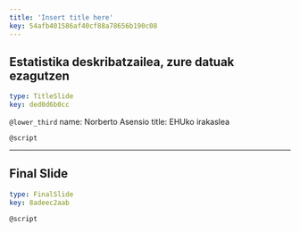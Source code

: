 ```yaml
---
title: 'Insert title here'
key: 54afb401586af40cf88a78656b190c08
---
```


## Estatistika deskribatzailea, zure datuak ezagutzen

```yaml
type: TitleSlide
key: ded0d6b0cc
```

`@lower_third`
name: Norberto Asensio
title: EHUko irakaslea

`@script`


---

## Final Slide

```yaml
type: FinalSlide
key: 8adeec2aab
```

`@script`
